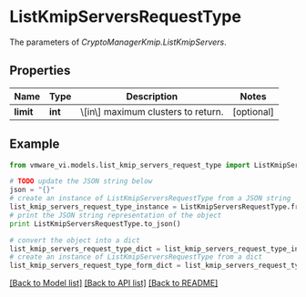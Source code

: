 # ListKmipServersRequestType

The parameters of *CryptoManagerKmip.ListKmipServers*. 

## Properties
Name | Type | Description | Notes
------------ | ------------- | ------------- | -------------
**limit** | **int** | \\[in\\] maximum clusters to return.  | [optional] 

## Example

```python
from vmware_vi.models.list_kmip_servers_request_type import ListKmipServersRequestType

# TODO update the JSON string below
json = "{}"
# create an instance of ListKmipServersRequestType from a JSON string
list_kmip_servers_request_type_instance = ListKmipServersRequestType.from_json(json)
# print the JSON string representation of the object
print ListKmipServersRequestType.to_json()

# convert the object into a dict
list_kmip_servers_request_type_dict = list_kmip_servers_request_type_instance.to_dict()
# create an instance of ListKmipServersRequestType from a dict
list_kmip_servers_request_type_form_dict = list_kmip_servers_request_type.from_dict(list_kmip_servers_request_type_dict)
```
[[Back to Model list]](../README.md#documentation-for-models) [[Back to API list]](../README.md#documentation-for-api-endpoints) [[Back to README]](../README.md)


